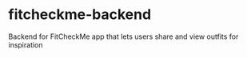 # fitcheckme-backend
Backend for FitCheckMe app that lets users share and view outfits for inspiration
